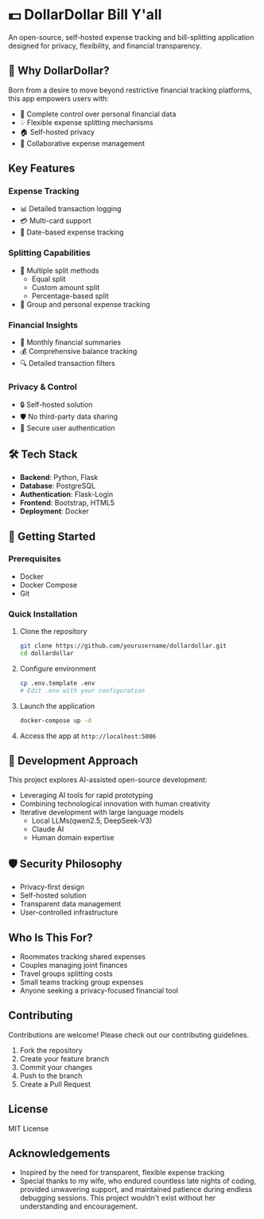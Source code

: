 # 💵 DollarDollar Bill Y'all

An open-source, self-hosted expense tracking and bill-splitting application designed for privacy, flexibility, and financial transparency.

## 🌟 Why DollarDollar?

Born from a desire to move beyond restrictive financial tracking platforms, this app empowers users with:
- 🔐 Complete control over personal financial data
- 💡 Flexible expense splitting mechanisms
- 🏠 Self-hosted privacy
- 🤝 Collaborative expense management

##  Key Features

### Expense Tracking
- 📊 Detailed transaction logging
- 💳 Multi-card support
- 📅 Date-based expense tracking

### Splitting Capabilities
- 💸 Multiple split methods
  - Equal split
  - Custom amount split
  - Percentage-based split
- 👥 Group and personal expense tracking

### Financial Insights
- 📆 Monthly financial summaries
- 💰 Comprehensive balance tracking
- 🔍 Detailed transaction filters

### Privacy & Control
- 🔒 Self-hosted solution
- 🛡️ No third-party data sharing
- 🔐 Secure user authentication

## 🛠 Tech Stack

- **Backend**: Python, Flask
- **Database**: PostgreSQL
- **Authentication**: Flask-Login
- **Frontend**: Bootstrap, HTML5
- **Deployment**: Docker

## 🚦 Getting Started

### Prerequisites
- Docker
- Docker Compose
- Git

### Quick Installation

1. Clone the repository
   ```bash
   git clone https://github.com/yourusername/dollardollar.git
   cd dollardollar
   ```

2. Configure environment
   ```bash
   cp .env.template .env
   # Edit .env with your configuration
   ```

3. Launch the application
   ```bash
   docker-compose up -d
   ```

4. Access the app at `http://localhost:5006`

## 🤝 Development Approach

This project explores AI-assisted open-source development:
- Leveraging AI tools for rapid prototyping
- Combining technological innovation with human creativity
- Iterative development with large language models
  - Local LLMs(qwen2.5, DeepSeek-V3)
  - Claude AI
  - Human domain expertise

## 🛡️ Security Philosophy

- Privacy-first design
- Self-hosted solution
- Transparent data management
- User-controlled infrastructure

##  Who Is This For?

- Roommates tracking shared expenses
- Couples managing joint finances
- Travel groups splitting costs
- Small teams tracking group expenses
- Anyone seeking a privacy-focused financial tool

## Contributing

Contributions are welcome! Please check out our contributing guidelines.

1. Fork the repository
2. Create your feature branch
3. Commit your changes
4. Push to the branch
5. Create a Pull Request

##  License

MIT License

##  Acknowledgements

- Inspired by the need for transparent, flexible expense tracking
- Special thanks to my wife, who endured countless late nights of coding, provided unwavering support, and maintained patience during endless debugging sessions. This project wouldn't exist without her understanding and encouragement.

